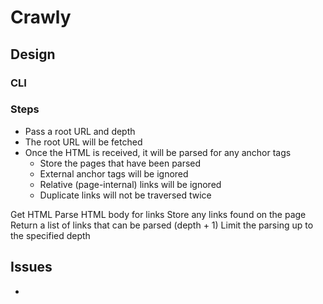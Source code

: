 # Crawly

## Design

### CLI

### Steps
- Pass a root URL and depth
- The root URL will be fetched
- Once the HTML is received, it will be parsed for any anchor tags
  - Store the pages that have been parsed
  - External anchor tags will be ignored
  - Relative (page-internal) links will be ignored
  - Duplicate links will not be traversed twice


Get HTML
Parse HTML body for links
Store any links found on the page
Return a list of links that can be parsed (depth + 1)
Limit the parsing up to the specified depth

## Issues
- 
